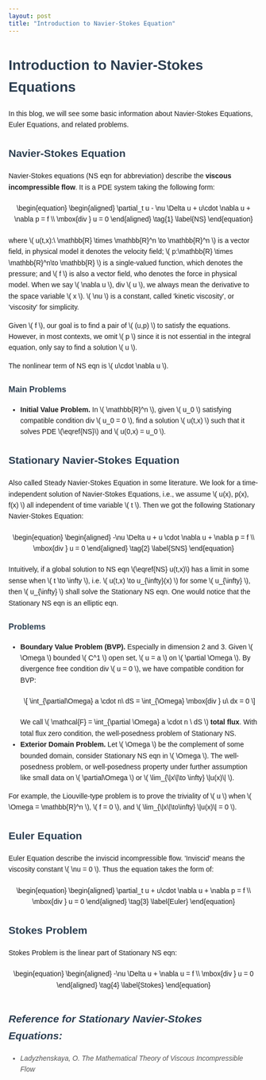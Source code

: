 ```yaml
---
layout: post
title: "Introduction to Navier-Stokes Equation"
---
```

<head>
  <meta charset="UTF-8">
  <meta name="viewport" content="width=device-width, initial-scale=1.0">
  <script type="text/javascript" async
    src="https://cdnjs.cloudflare.com/ajax/libs/mathjax/2.7.7/MathJax.js?config=TeX-MML-AM_CHTML">
  </script>
  <style>
    body {
      font-family: Arial, sans-serif;
      line-height: 1.6;
      margin: 20px;
    }
    h1, h2, h3 {
      color: #2c3e50;
    }
    .equation {
      margin: 20px 0;
      text-align: center;
    }
    .reference {
      margin-top: 40px;
      font-style: italic;
      color: #555;
    }
  </style>
</head>
<body>

  <h1>Introduction to Navier-Stokes Equations</h1>

  <p>In this blog, we will see some basic information about Navier-Stokes Equations, Euler Equations, and related problems.</p>

  <h2>Navier-Stokes Equation</h2>
  <p>Navier-Stokes equations (NS eqn for abbreviation) describe the <strong>viscous incompressible flow</strong>. It is a PDE system taking the following form:</p>

  <div class="equation">
    \begin{equation}
      \begin{aligned} 
        \partial_t u - \nu \Delta u + u\cdot \nabla u + \nabla p = f \\
        \mbox{div } u = 0
      \end{aligned}
      \tag{1}
      \label{NS}
    \end{equation}
  </div>

  <p>where \( u(t,x):\ \mathbb{R} \times \mathbb{R}^n \to \mathbb{R}^n \) is a vector field, in physical model it denotes the velocity field; \( p:\mathbb{R} \times \mathbb{R}^n\to \mathbb{R} \) is a single-valued function, which denotes the pressure; and \( f \) is also a vector field, who denotes the force in physical model. When we say \( \nabla u \), div \( u \), we always mean the derivative to the space variable \( x \). \( \nu \) is a constant, called 'kinetic viscosity', or 'viscosity' for simplicity.</p>

  <p>Given \( f \), our goal is to find a pair of \( (u,p) \) to satisfy the equations. However, in most contexts, we omit \( p \) since it is not essential in the integral equation, only say to find a solution \( u \).</p>

  <p>The nonlinear term of NS eqn is \( u\cdot \nabla u \).</p>

  <h3>Main Problems</h3>
  <ul>
    <li>
      <strong>Initial Value Problem.</strong> In \( \mathbb{R}^n \), given \( u_0 \) satisfying compatible condition div \( u_0 = 0 \), find a solution \( u(t,x) \) such that it solves PDE \(\eqref{NS}\) and \( u(0,x) = u_0 \).
    </li>
  </ul>

  <h2>Stationary Navier-Stokes Equation</h2>
  <p>Also called Steady Navier-Stokes Equation in some literature. We look for a time-independent solution of Navier-Stokes Equations, i.e., we assume \( u(x), p(x), f(x) \) all independent of time variable \( t \). Then we got the following Stationary Navier-Stokes Equation:</p>

  <div class="equation">
    \begin{equation}
      \begin{aligned}
        -\nu \Delta u + u \cdot \nabla u + \nabla p = f \\
        \mbox{div } u = 0
      \end{aligned}
      \tag{2}
      \label{SNS}
    \end{equation}
  </div>

  <p>Intuitively, if a global solution to NS eqn \(\eqref{NS} u(t,x)\) has a limit in some sense when \( t \to \infty \), i.e. \( u(t,x) \to u_{\infty}(x) \) for some \( u_{\infty} \), then \( u_{\infty} \) shall solve the Stationary NS eqn. One would notice that the Stationary NS eqn is an elliptic eqn.</p>

  <h3>Problems</h3>
  <ul>
    <li>
      <strong>Boundary Value Problem (BVP).</strong> Especially in dimension 2 and 3. Given \( \Omega \) bounded \( C^1 \) open set, \( u = a \) on \( \partial \Omega \). By divergence free condition div \( u = 0 \), we have compatible condition for BVP:
      <div class="equation">
        \[
          \int_{\partial\Omega} a \cdot n\ dS = \int_{\Omega}  \mbox{div } u\ dx = 0
        \]
      </div>
      We call \( \mathcal{F} = \int_{\partial \Omega} a \cdot n \ dS \) <strong>total flux</strong>. With total flux zero condition, the well-posedness problem of Stationary NS.
    </li>
    <li>
      <strong>Exterior Domain Problem.</strong> Let \( \Omega \) be the complement of some bounded domain, consider Stationary NS eqn in \( \Omega \). The well-posedness problem, or well-posedness property under further assumption like small data on \( \partial\Omega \) or \( \lim_{\|x\|\to \infty} \|u(x)\| \).
    </li>
  </ul>

  <p>For example, the Liouville-type problem is to prove the triviality of \( u \) when \( \Omega = \mathbb{R}^n \), \( f = 0 \), and \( \lim_{\|x\|\to\infty} \|u(x)\| = 0 \).</p>

  <h2>Euler Equation</h2>
  <p>Euler Equation describe the inviscid incompressible flow. 'Inviscid' means the viscosity constant \( \nu = 0 \). Thus the equation takes the form of:</p>

  <div class="equation">
    \begin{equation}
      \begin{aligned}
        \partial_t u + u\cdot \nabla u + \nabla p = f \\
        \mbox{div } u = 0
      \end{aligned}
      \tag{3}
      \label{Euler}
    \end{equation}
  </div>

  <h2>Stokes Problem</h2>
  <p>Stokes Problem is the linear part of Stationary NS eqn:</p>

  <div class="equation">
    \begin{equation}
      \begin{aligned}
        -\nu \Delta u + \nabla u = f \\
        \mbox{div } u = 0
      \end{aligned}
      \tag{4}
      \label{Stokes}
    \end{equation}
  </div>

  <div class="reference">
    <h2>Reference for Stationary Navier-Stokes Equations:</h2>
    <ul>
      <li>Ladyzhenskaya, O. <em>The Mathematical Theory of Viscous Incompressible Flow</em></li>
    </ul>
  </div>

</body>
</html>
